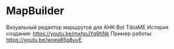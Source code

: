 # MapBuilder
Визуальный редактор маршрутов для AHK-Bot TibiaME
История создания: https://youtu.be/mxhpJYq9hNk
Пример работы: https://youtu.be/woea85g8uvE
